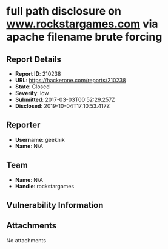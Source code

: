 # full path disclosure on www.rockstargames.com via apache filename brute forcing

## Report Details
- **Report ID**: 210238
- **URL**: https://hackerone.com/reports/210238
- **State**: Closed
- **Severity**: low
- **Submitted**: 2017-03-03T00:52:29.257Z
- **Disclosed**: 2019-10-04T17:10:53.417Z

## Reporter
- **Username**: geeknik
- **Name**: N/A

## Team
- **Name**: N/A
- **Handle**: rockstargames

## Vulnerability Information


## Attachments
No attachments
